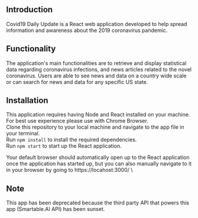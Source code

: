 ## Introduction

Covid19 Daily Update is a React web application developed to help spread information and awareness about the 2019 coronavirus pandemic.

## Functionality

The application's main functionalities are to retrieve and display statistical data regarding coronavirus infections, and news articles related to the novel coronavirus. Users are able to see news and data on a country wide scale or can search for news and data for any specific US state.

## Installation

This application requires having Node and React installed on your machine. For best use experience please use with Chrome Browser.\
Clone this repository to your local machine and navigate to the app file in your terminal.\
Run `npm install` to install the required dependencies.\
Run `npm start` to start up the React application.

Your default browser should automatically open up to the React application once the application has started up,
but you can also manually navigate to it in your browser by going to https://locahost:3000/ \

## Note

This app has been deprecated because the third party API that powers this app (Smartable.AI API) has been sunset.
